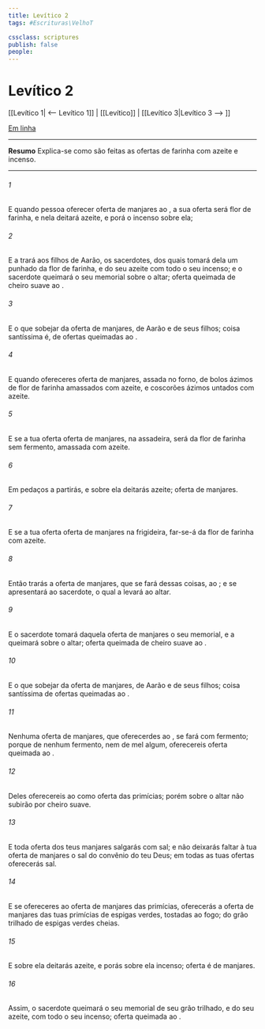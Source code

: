 ```yaml
---
title: Levítico 2
tags: #Escrituras\VelhoT

cssclass: scriptures
publish: false
people:
---
```


# Levítico 2
[[Levítico 1| <-- Levítico 1]] | [[Levítico]] | [[Levítico 3|Levítico 3 --> ]]

[Em linha](https://churchofjesuschrist.org/study/scriptures/ot/lev/2?lang=por)

---
__Resumo__
Explica-se como são feitas as ofertas de farinha com azeite e incenso.

---
###### 1 
E quando  pessoa oferecer oferta de manjares ao , a sua oferta será  flor de farinha, e nela deitará azeite, e porá o incenso sobre ela;

###### 2 
E a trará aos filhos de Aarão, os sacerdotes,  dos quais tomará dela um punhado da flor de farinha, e do seu azeite com todo o seu incenso; e o sacerdote queimará o seu memorial sobre o altar; oferta queimada  de cheiro suave ao .

###### 3 
E o que sobejar da oferta de manjares,  de Aarão e de seus filhos; coisa santíssima é, de ofertas queimadas ao .

###### 4 
E quando ofereceres oferta de manjares, assada no forno,  de bolos ázimos de flor de farinha amassados com azeite, e coscorões ázimos untados com azeite.

###### 5 
E se a tua oferta  oferta de manjares,  na assadeira, será da flor de farinha sem fermento, amassada com azeite.

###### 6 
Em pedaços a partirás, e sobre ela deitarás azeite; oferta  de manjares.

###### 7 
E se a tua oferta  oferta de manjares  na frigideira, far-se-á da flor de farinha com azeite.

###### 8 
Então trarás a oferta de manjares, que se fará dessas coisas, ao ; e se apresentará ao sacerdote, o qual a levará ao altar.

###### 9 
E o sacerdote tomará daquela oferta de manjares o seu memorial, e a queimará sobre o altar; oferta queimada  de cheiro suave ao .

###### 10 
E o que sobejar da oferta de manjares,  de Aarão e de seus filhos; coisa santíssima  de ofertas queimadas ao .

###### 11 
Nenhuma oferta de manjares, que oferecerdes ao , se fará com fermento; porque de nenhum fermento, nem de mel algum, oferecereis oferta queimada ao .

###### 12 
Deles oferecereis ao  como oferta das primícias; porém sobre o altar não subirão por cheiro suave.

###### 13 
E toda oferta dos teus manjares salgarás com sal; e não deixarás faltar à tua oferta de manjares o sal do convênio do teu Deus; em todas as tuas ofertas oferecerás sal.

###### 14 
E se ofereceres ao  oferta de manjares das primícias, oferecerás a oferta de manjares das tuas primícias de espigas verdes, tostadas ao fogo;  do grão trilhado de espigas verdes cheias.

###### 15 
E sobre ela deitarás azeite, e porás sobre ela incenso; oferta é de manjares.

###### 16 
Assim, o sacerdote queimará o seu memorial de seu grão trilhado, e do seu azeite, com todo o seu incenso; oferta queimada  ao .

